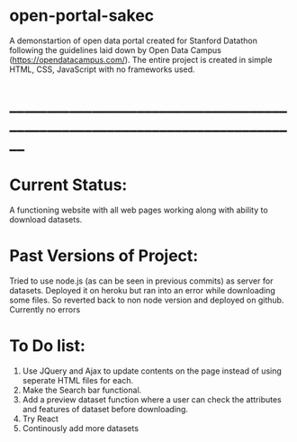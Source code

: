 # open-portal-sakec
A demonstartion of open data portal created for Stanford Datathon following the guidelines laid down by Open Data Campus (https://opendatacampus.com/). The entire project is created in simple HTML, CSS, JavaScript with no frameworks used. 

# ____________________________________________________________________________

# Current Status:
A functioning website with all web pages working along with ability to download datasets. 

# Past Versions of Project:
Tried to use node.js (as can be seen in previous commits) as server for datasets. Deployed it on heroku but ran into an error while downloading some files. So reverted back to non node version and deployed on github. Currently no errors

# To Do list:
1. Use JQuery and Ajax to update contents on the page instead of using seperate HTML files for each.
2. Make the Search bar functional.
3. Add a preview dataset function where a user can check the attributes and features of dataset before downloading.
4. Try React 
5. Continously add more datasets

